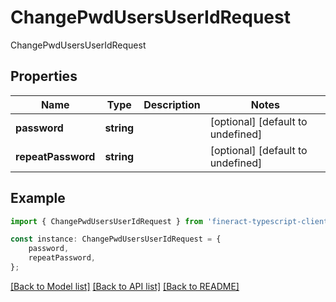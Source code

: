 # ChangePwdUsersUserIdRequest

ChangePwdUsersUserIdRequest

## Properties

Name | Type | Description | Notes
------------ | ------------- | ------------- | -------------
**password** | **string** |  | [optional] [default to undefined]
**repeatPassword** | **string** |  | [optional] [default to undefined]

## Example

```typescript
import { ChangePwdUsersUserIdRequest } from 'fineract-typescript-client';

const instance: ChangePwdUsersUserIdRequest = {
    password,
    repeatPassword,
};
```

[[Back to Model list]](../README.md#documentation-for-models) [[Back to API list]](../README.md#documentation-for-api-endpoints) [[Back to README]](../README.md)
